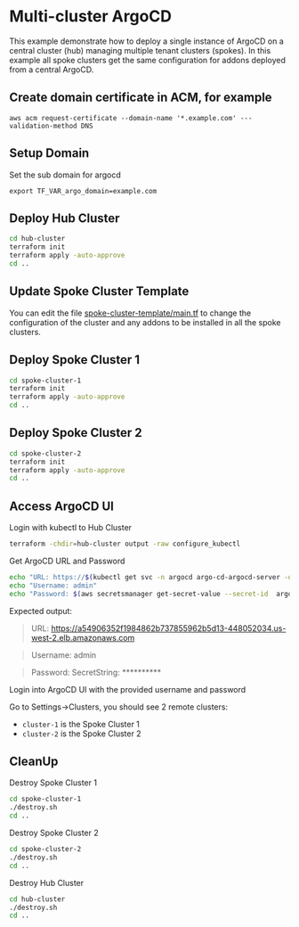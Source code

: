 # Multi-cluster ArgoCD

This example demonstrate how to deploy a single instance of ArgoCD on a central cluster (hub)
managing multiple tenant clusters (spokes). In this example all spoke clusters get the same configuration for addons deployed from a central ArgoCD.

## Create domain certificate in ACM, for example 
```
aws acm request-certificate --domain-name '*.example.com' ---validation-method DNS
```

## Setup Domain
Set the sub domain for argocd
```
export TF_VAR_argo_domain=example.com
```

## Deploy Hub Cluster
```sh
cd hub-cluster
terraform init
terraform apply -auto-approve
cd ..
```

## Update Spoke Cluster Template

You can edit the file [spoke-cluster-template/main.tf](./spoke-cluster-template/main.tf) to change the configuration of the cluster and any addons to be installed in all the spoke clusters.

## Deploy Spoke Cluster 1
```sh
cd spoke-cluster-1
terraform init
terraform apply -auto-approve
cd ..
```

## Deploy Spoke Cluster 2
```sh
cd spoke-cluster-2
terraform init
terraform apply -auto-approve
cd ..
```

## Access ArgoCD UI

Login with kubectl to Hub Cluster
```sh
terraform -chdir=hub-cluster output -raw configure_kubectl
```

Get ArgoCD URL and Password
```sh
echo "URL: https://$(kubectl get svc -n argocd argo-cd-argocd-server -o jsonpath='{.status.loadBalancer.ingress[0].hostname}')"
echo "Username: admin"
echo "Password: $(aws secretsmanager get-secret-value --secret-id  argocd-login-2 --region us-west-2 | grep SecretString)"
```

Expected output:
>URL: https://a54906352f1984862b737855962b5d13-448052034.us-west-2.elb.amazonaws.com

>Username: admin

>Password: SecretString: **********

Login into ArgoCD UI with the provided username and password

Go to Settings->Clusters, you should see 2 remote clusters:
  - `cluster-1` is the Spoke Cluster 1
  - `cluster-2` is the Spoke Cluster 2


## CleanUp

Destroy Spoke Cluster 1
```sh
cd spoke-cluster-1
./destroy.sh
cd ..
```

Destroy Spoke Cluster 2
```sh
cd spoke-cluster-2
./destroy.sh
cd ..
```

Destroy Hub Cluster
```sh
cd hub-cluster
./destroy.sh
cd ..
```